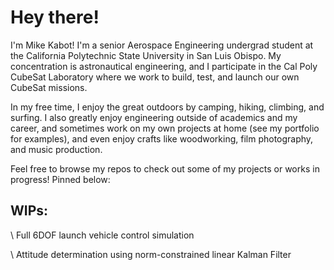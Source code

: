 # Hey there!

I'm Mike Kabot! I'm a senior Aerospace Engineering undergrad student at the California Polytechnic State University in San Luis Obispo. My concentration is astronautical engineering, and I participate in the Cal Poly CubeSat Laboratory where we work to build, test, and launch our own CubeSat missions.

In my free time, I enjoy the great outdoors by camping, hiking, climbing, and surfing. I also greatly enjoy engineering outside of academics and my career, and sometimes work on my own projects at home (see my portfolio for examples), and even enjoy crafts like woodworking, film photography, and music production.

Feel free to browse my repos to check out some of my projects or works in progress! Pinned below:

## WIPs:
\\ Full 6DOF launch vehicle control simulation

\\ Attitude determination using norm-constrained linear Kalman Filter



<!--
**mk4bot/mk4bot** is a ✨ _special_ ✨ repository because its `README.md` (this file) appears on your GitHub profile.

Here are some ideas to get you started:

- 🔭 I’m currently working on ...
- 🌱 I’m currently learning ...
- 👯 I’m looking to collaborate on ...
- 🤔 I’m looking for help with ...
- 💬 Ask me about ...
- 📫 How to reach me: ...
- 😄 Pronouns: ...
- ⚡ Fun fact: ...
-->
